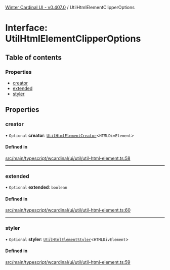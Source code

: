 [Winter Cardinal UI - v0.407.0](../index.md) / UtilHtmlElementClipperOptions

# Interface: UtilHtmlElementClipperOptions

## Table of contents

### Properties

- [creator](UtilHtmlElementClipperOptions.md#creator)
- [extended](UtilHtmlElementClipperOptions.md#extended)
- [styler](UtilHtmlElementClipperOptions.md#styler)

## Properties

### creator

• `Optional` **creator**: [`UtilHtmlElementCreator`](../index.md#utilhtmlelementcreator)\<`HTMLDivElement`\>

#### Defined in

[src/main/typescript/wcardinal/ui/util/util-html-element.ts:58](https://github.com/winter-cardinal/winter-cardinal-ui/blob/v0.407.0/src/main/typescript/wcardinal/ui/util/util-html-element.ts#L58)

___

### extended

• `Optional` **extended**: `boolean`

#### Defined in

[src/main/typescript/wcardinal/ui/util/util-html-element.ts:60](https://github.com/winter-cardinal/winter-cardinal-ui/blob/v0.407.0/src/main/typescript/wcardinal/ui/util/util-html-element.ts#L60)

___

### styler

• `Optional` **styler**: [`UtilHtmlElementStyler`](../index.md#utilhtmlelementstyler)\<`HTMLDivElement`\>

#### Defined in

[src/main/typescript/wcardinal/ui/util/util-html-element.ts:59](https://github.com/winter-cardinal/winter-cardinal-ui/blob/v0.407.0/src/main/typescript/wcardinal/ui/util/util-html-element.ts#L59)
